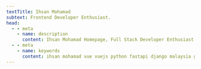```yaml
---
textTitle: Ihsan Mohamad
subtext: Frontend Developer Enthusiast.
head:
  - - meta
    - name: description
      content: Ihsan Mohamad Homepage, Full Stack Developer Enthusiast
  - - meta
    - name: keywords
      content: ihsan mohamad vue vuejs python fastapi django malaysia graduate junior docker kubernetes aws
---
```

